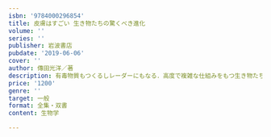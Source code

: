 ```yaml
---
isbn: '9784000296854'
title: 皮膚はすごい 生き物たちの驚くべき進化
volume: ''
series: ''
publisher: 岩波書店
pubdate: '2019-06-06'
cover: ''
author: 傳田光洋／著
description: 有毒物質もつくるしレーダーにもなる．高度で複雑な仕組みをもつ生き物たちの「包装紙」のトンデモな話．
price: '1200'
genre: ''
target: 一般
format: 全集・双書
content: 生物学

---
```

